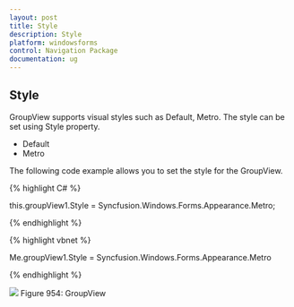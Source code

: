 ```yaml
---
layout: post
title: Style 
description: Style 
platform: windowsforms
control: Navigation Package
documentation: ug
---
```

## Style 

GroupView supports visual styles such as Default, Metro. The style can be set using Style property. 

* Default
* Metro

The following code example allows you to set the style for the GroupView.

{% highlight C# %}  

this.groupView1.Style = Syncfusion.Windows.Forms.Appearance.Metro;

{% endhighlight %}



{% highlight vbnet %} 

Me.groupView1.Style = Syncfusion.Windows.Forms.Appearance.Metro

{% endhighlight %}



 ![](Overview_images/Overview_img45.png) 
Figure 954: GroupView


